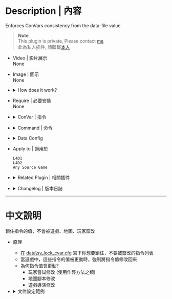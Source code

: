 # Description | 內容
Enforces ConVars consistency from the data-file value

> __Note__ <br/>
This plugin is private, Please contact [me](https://github.com/fbef0102/Game-Private_Plugin#私人插件列表-private-plugins-list)<br/>
此為私人插件, 請聯繫[本人](https://github.com/fbef0102/Game-Private_Plugin#私人插件列表-private-plugins-list)

* Video | 影片展示
<br/>None

* Image | 圖示
<br/>None

* <details><summary>How does it work?</summary>

	* Write down ConVars you want to keep consistency in [data/sv_lock_cvar.cfg](data/sv_lock_cvar.cfg)
	* Check in-game ConVars that differ from the [data/sv_lock_cvar.cfg](data/sv_lock_cvar.cfg) values and fix them 
	* Why do convars value differ?
		* Player tries to hack in game (usually cheat or something)
		* Map script modified
		* Game modified
</details>

* Require | 必要安裝
<br/>None

* <details><summary>ConVar | 指令</summary>

	None
</details>

* <details><summary>Command | 命令</summary>
	
	None
</details>

* <details><summary>Data Config</summary>

	* [data/sv_lock_cvar.cfg](data/sv_lock_cvar.cfg)
</details>

* Apply to | 適用於
	```
	L4D1 
	L4D2
	Any Source Game
	```

* <details><summary>Related Plugin | 相關插件</summary>

	1. [sv_protect_cvar](/Plugin_插件/Server_伺服器/sv_protect_cvar): Protect ConVars from the data-file (should not be exposed to clients or logs), and send fake value to clients if possible
    	* 保護一些敏感的指令數值，不讓外界與客戶端查看，服務器內的客戶端可能會看到假數值
</details>

* <details><summary>Changelog | 版本日誌</summary>

	* v1.1 (2024-10-7)
		* Support Any Source Game

	* v1.0 (2023-12-2)
		* Initial Release
</details>

- - - -
# 中文說明
鎖住指令的值，不會被遊戲、地圖、玩家竄改

* 原理
	* 在 [data\sv_lock_cvar.cfg](data\sv_lock_cvar.cfg) 寫下你想要鎖住，不要被竄改的指令列表
	* 當遊戲中，這些指令的值被更動時，強制將指令值修改回來
	* 為何指令值會更動?
		* 玩家嘗試修改 (使用作弊方法之類)
		* 地圖腳本修改
		* 遊戲導演修改

* <details><summary>文件設定範例</summary>

	* [data/sv_lock_cvar.cfg](data/sv_lock_cvar.cfg)
</details>